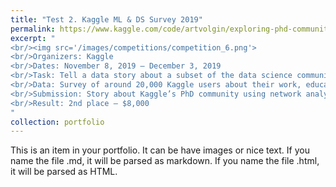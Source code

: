```yaml
---
title: "Test 2. Kaggle ML & DS Survey 2019"
permalink: https://www.kaggle.com/code/artvolgin/exploring-phd-community-with-network-analysis
excerpt: "
<br/><img src='/images/competitions/competition_6.png'>
<br/>Organizers: Kaggle
<br/>Dates: November 8, 2019 – December 3, 2019
<br/>Task: Tell a data story about a subset of the data science community represented in this survey, through a combination of both narrative text and data exploration.
<br/>Data: Survey of around 20,000 Kaggle users about their work, education, skills etc.
<br/>Submission: Story about Kaggle’s PhD community using network analysis: network of participants, skills, and countries.
<br/>Result: 2nd place – $8,000
"
collection: portfolio
---
```


This is an item in your portfolio. It can be have images or nice text. If you name the file .md, it will be parsed as markdown. If you name the file .html, it will be parsed as HTML. 
